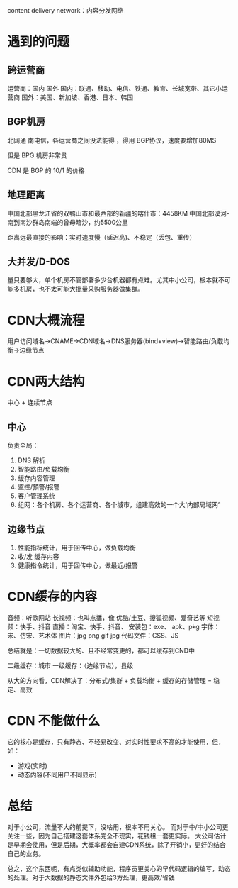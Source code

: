 content delivery network：内容分发网络


# 遇到的问题

## 跨运营商

运营商：国内 国外
国内：联通、移动、电信、铁通、教育、长城宽带、其它小运营商
国外：美国、新加坡、香港、日本、韩国

##  BGP机房

北网通 南电信，各运营商之间没法能得 ，得用 BGP协议，速度要增加80MS

但是 BPG 机房非常贵

CDN 是 BGP  的  10/1 的价格

## 地理距离

中国北部黑龙江省的双鸭山市和最西部的新疆的喀什市：4458KM
中国北部漠河-南到南沙群岛南端的曾母暗沙，约5500公里

距离远最直接的影响：实时速度慢（延迟高)、不稳定（丢包、重传）

## 大并发/D-DOS

量只要够大，单个机房不管部署多少台机器都有点难。尤其中小公司，根本就不可能多机房，也不太可能大批量采购服务器做集群。

# CDN大概流程

用户访问域名->CNAME->CDN域名->DNS服务器(bind+view)->智能路由/负载均衡->边缘节点


# CDN两大结构

中心 + 连续节点

## 中心

负责全局：
1. DNS 解析 
2. 智能路由/负载均衡
3. 缓存内容管理
4. 监控/预警/报警
5. 客户管理系统
6. 组网：各个机房、各个运营商、各个城市，组建高效的一个大‘内部局域网’


## 边缘节点 

1. 性能指标统计，用于回传中心，做负载均衡
2. 收/发 缓存内容
3. 健康指令统计，用于回传中心，做最近/报警
# CDN缓存的内容

音频：听歌网站
长视频：也叫点播，像 优酷/土豆、搜狐视频、爱奇艺等
短视频：快手、抖音
直播：淘宝、快手、抖音、
安装包：exe、 apk、pkg
字体：宋、仿宋、艺术体
图片：jpg png gif jpg
代码文件：CSS、JS

总结就是：一切数据较大的、且不经常变更的，都可以缓存到CND中

二级缓存：城市
一级缓存：（边缘节点），县级


从大的方向看，CDN解决了：分布式/集群 + 负载均衡 + 缓存的存储管理 = 稳定、高效

# CDN 不能做什么

它的核心是缓存，只有静态、不轻易改变、对实时性要求不高的才能使用，但，如：
- 游戏(实时)
- 动态内容(不同用户不同显示)


# 总结

对于小公司，流量不大的前提下，没啥用，根本不用关心。
而对于中/中小公司更关注一些，因为自己搭建这套体系完全不现实，花钱租一套更实际。
大公司估计是早期会使用，但是后期，大概率都会自建CDN系统，除了开销小，更好的结合自己的业务。

总之，这个东西呢，有点类似辅助功能，程序员更关心的早代码逻辑的编写，动态的处理。对于大数据的静态文件外包给3方处理，更高效/省钱

